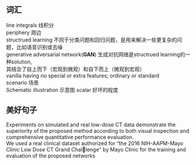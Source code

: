 ## 词汇  
line integrals 线积分  
periphery 周边  
structrued learning 不同于分类问题和回归问题，是用来解决一些更复杂的问题，比如语音识别或去噪  
generative adversarial network(**GAN**) 生成对抗网络是structrued learning的一种solution,  
其结合了自上而下（宏观到微观）和自下而上（微观到宏观）  
vanilla  having no special or extra features; ordinary or standard  
scenario 场景  
Schematic illustration 示意图
scalar 好坏的程度
## 美好句子  
Experiments on simulated and real low-dose CT data demonstrate the superiority of the proposed method according to both visual inspection
and comprehensive quantitative performance evaluation.  
We used a real clinical dataset authorized for “the 2016 NIH-AAPM-Mayo Clinic Low Dose CT Grand Chal￾lenge" by Mayo Clinic for the training and evaluation of the proposed networks
